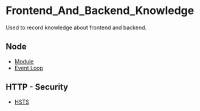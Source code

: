 # Frontend_And_Backend_Knowledge
Used to record knowledge about frontend and backend.

## Node 
* [Module](https://github.com/Kilin9527/Frontend_And_Backend_Knowledge/blob/master/documents/node/node_module%26require.md)
* [Event Loop](https://github.com/Kilin9527/Frontend_And_Backend_Knowledge/blob/master/documents/node/node_event-loop.md)

## HTTP - Security
* [HSTS](https://github.com/Kilin9527/Frontend_And_Backend_Knowledge/blob/master/documents/security/http/HTTP_HEADERS_HSTS.md)

